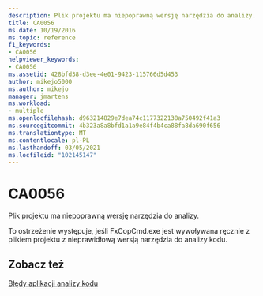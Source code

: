 ```yaml
---
description: Plik projektu ma niepoprawną wersję narzędzia do analizy.
title: CA0056
ms.date: 10/19/2016
ms.topic: reference
f1_keywords:
- CA0056
helpviewer_keywords:
- CA0056
ms.assetid: 428bfd38-d3ee-4e01-9423-115766d5d453
author: mikejo5000
ms.author: mikejo
manager: jmartens
ms.workload:
- multiple
ms.openlocfilehash: d963214829e7dea74c1177322138a750492f41a3
ms.sourcegitcommit: 4b323a8a8bfd1a1a9e84f4b4ca88fa8da690f656
ms.translationtype: MT
ms.contentlocale: pl-PL
ms.lasthandoff: 03/05/2021
ms.locfileid: "102145147"
---
```

# <a name="ca0056"></a>CA0056
Plik projektu ma niepoprawną wersję narzędzia do analizy.

To ostrzeżenie występuje, jeśli FxCopCmd.exe jest wywoływana ręcznie z plikiem projektu z nieprawidłową wersją narzędzia do analizy kodu.

## <a name="see-also"></a>Zobacz też
[Błędy aplikacji analizy kodu](../code-quality/code-analysis-application-errors.md)

